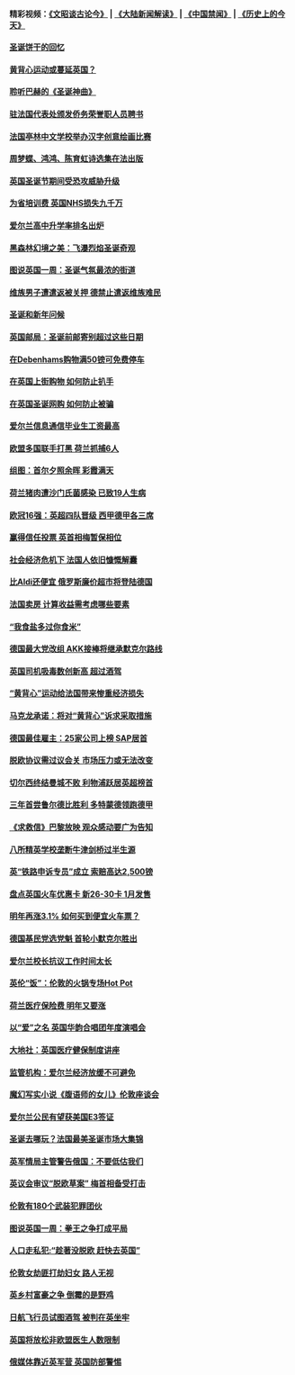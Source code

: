 #### 精彩视频：[《文昭谈古论今》](https://github.com/gfw-breaker/wenzhao/blob/master/README.md?t=12180630) | [《大陆新闻解读》](https://github.com/gfw-breaker/ntdtv-comedy/blob/master/README.md?t=12180630) | [《中国禁闻》](https://github.com/gfw-breaker/ntdtv-news/blob/master/README.md?t=12180630) | [《历史上的今天》](https://github.com/gfw-breaker/today-in-history/blob/master/README.md?t=12180630) 

#### [圣诞饼干的回忆](../pages/nsc974/n10916160.md?t=12180630) 

#### [黄背心运动或蔓延英国？](../pages/nsc974/n10915769.md?t=12180630) 

#### [聆听巴赫的《圣诞神曲》](../pages/nsc974/n10910868.md?t=12180630) 

#### [驻法国代表处颁发侨务荣誉职人员聘书](../pages/nsc974/n10912829.md?t=12180630) 

#### [法国亭林中文学校举办汉字创意绘画比赛](../pages/nsc974/n10912809.md?t=12180630) 

#### [周梦蝶、鸿鸿、陈育虹诗选集在法出版](../pages/nsc974/n10912778.md?t=12180630) 

#### [英国圣诞节期间受恐攻威胁升级](../pages/nsc974/n10911486.md?t=12180630) 

#### [为省培训费  英国NHS损失九千万](../pages/nsc974/n10911478.md?t=12180630) 

#### [爱尔兰高中升学率排名出炉](../pages/nsc974/n10910761.md?t=12180630) 

#### [黑森林幻境之美：飞瀑烈焰圣诞奇观](../pages/nsc974/n10909442.md?t=12180630) 

#### [图说英国一周：圣诞气氛最浓的街道](../pages/nsc974/n10909173.md?t=12180630) 

#### [维族男子遭遣返被关押 德禁止遣返维族难民](../pages/nsc974/n10908943.md?t=12180630) 

#### [圣诞和新年问候](../pages/nsc974/n10909160.md?t=12180630) 

#### [英国邮局：圣诞前邮寄别超过这些日期](../pages/nsc974/n10909151.md?t=12180630) 

#### [在Debenhams购物满50镑可免费停车](../pages/nsc974/n10909136.md?t=12180630) 

#### [在英国上街购物 如何防止扒手](../pages/nsc974/n10909106.md?t=12180630) 

#### [在英国圣诞网购 如何防止被骗](../pages/nsc974/n10909085.md?t=12180630) 

#### [爱尔兰信息通信毕业生工资最高](../pages/nsc974/n10908531.md?t=12180630) 

#### [欧盟多国联手打黑 荷兰抓捕6人](../pages/nsc974/n10908389.md?t=12180630) 

#### [组图：首尔夕照余晖 彩霞满天](../pages/nsc974/n10908293.md?t=12180630) 

#### [荷兰猪肉遭沙门氏菌感染 已致19人生病](../pages/nsc974/n10908299.md?t=12180630) 

#### [欧冠16强：英超四队晋级 西甲德甲各三席](../pages/nsc974/n10907296.md?t=12180630) 

#### [赢得信任投票 英首相梅暂保相位](../pages/nsc974/n10907229.md?t=12180630) 

#### [社会经济危机下 法国人依旧慷慨解囊](../pages/nsc974/n10906090.md?t=12180630) 

#### [比Aldi还便宜 俄罗斯廉价超市将登陆德国](../pages/nsc974/n10905994.md?t=12180630) 

#### [法国卖房 计算收益需考虑哪些要素](../pages/nsc974/n10906125.md?t=12180630) 

#### [“我食盐多过你食米”](../pages/nsc974/n10905976.md?t=12180630) 

#### [德国最大党改组 AKK接棒将继承默克尔路线](../pages/nsc974/n10904680.md?t=12180630) 

#### [英国司机吸毒数创新高 超过酒驾](../pages/nsc974/n10904490.md?t=12180630) 

#### [“黄背心”运动给法国带来惨重经济损失](../pages/nsc974/n10904100.md?t=12180630) 

#### [马克龙承诺：将对“黄背心”诉求采取措施](../pages/nsc974/n10904057.md?t=12180630) 

#### [德国最佳雇主：25家公司上榜 SAP居首](../pages/nsc974/n10903789.md?t=12180630) 

#### [脱欧协议需过议会关 市场压力或无法改变](../pages/nsc974/n10901979.md?t=12180630) 

#### [切尔西终结曼城不败 利物浦跃居英超榜首](../pages/nsc974/n10900582.md?t=12180630) 

#### [三年首尝鲁尔德比胜利 多特蒙德领跑德甲](../pages/nsc974/n10900592.md?t=12180630) 

#### [《求救信》巴黎放映 观众感动要广为告知](../pages/nsc974/n10900019.md?t=12180630) 

#### [八所精英学校垄断牛津剑桥过半生源](../pages/nsc974/n10899861.md?t=12180630) 

#### [英“铁路申诉专员”成立 索赔高达2,500镑](../pages/nsc974/n10899001.md?t=12180630) 

#### [盘点英国火车优惠卡 新26-30卡 1月发售](../pages/nsc974/n10898992.md?t=12180630) 

#### [明年再涨3.1%   如何买到便宜火车票？](../pages/nsc974/n10898985.md?t=12180630) 

#### [德国基民党选党魁 首轮小默克尔胜出](../pages/nsc974/n10897678.md?t=12180630) 

#### [爱尔兰校长抗议工作时间太长](../pages/nsc974/n10897164.md?t=12180630) 

#### [英伦“饭”：伦敦的火锅专场Hot Pot](../pages/nsc974/n10897146.md?t=12180630) 

#### [荷兰医疗保险费 明年又要涨](../pages/nsc974/n10897113.md?t=12180630) 

#### [以“爱”之名 英国华韵合唱团年度演唱会](../pages/nsc974/n10897132.md?t=12180630) 

#### [大地社：英国医疗健保制度讲座](../pages/nsc974/n10897109.md?t=12180630) 

#### [监管机构：爱尔兰经济放缓不可避免](../pages/nsc974/n10897047.md?t=12180630) 

#### [魔幻写实小说《腹语师的女儿》伦敦座谈会](../pages/nsc974/n10897070.md?t=12180630) 

#### [爱尔兰公民有望获美国E3签证](../pages/nsc974/n10896956.md?t=12180630) 

#### [圣诞去哪玩？法国最美圣诞市场大集锦](../pages/nsc974/n10895365.md?t=12180630) 

#### [英军情局主管警告俄国：不要低估我们](../pages/nsc974/n10895238.md?t=12180630) 

#### [英议会审议“脱欧草案” 梅首相备受打击](../pages/nsc974/n10895260.md?t=12180630) 

#### [伦敦有180个武装犯罪团伙](../pages/nsc974/n10895487.md?t=12180630) 

#### [图说英国一周：拳王之争打成平局](../pages/nsc974/n10895330.md?t=12180630) 

#### [人口走私犯:“趁著没脱欧 赶快去英国”](../pages/nsc974/n10895316.md?t=12180630) 

#### [伦敦女劫匪打劫妇女 路人无视](../pages/nsc974/n10895309.md?t=12180630) 

#### [英乡村富豪之争  倒霉的是野鸡](../pages/nsc974/n10895305.md?t=12180630) 

#### [日航飞行员试图酒驾  被判在英坐牢](../pages/nsc974/n10895291.md?t=12180630) 

#### [英国将放松非欧盟医生人数限制](../pages/nsc974/n10895286.md?t=12180630) 

#### [俄媒体靠近英军营 英国防部警惕](../pages/nsc974/n10895265.md?t=12180630) 

